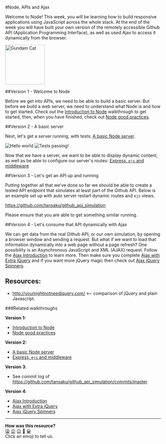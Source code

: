 #Node, APIs and Ajax

Welcome to Node! This week, you will be learning how to build responsive applications using JavaScript across the whole stack. At the end of the week you will have built your own version of the remotely accessible Github API (Application Programming Interface), as well as used Ajax to access it dynamically from the browser.


<a href='https://developer.github.com/'><img src='https://developer.github.com/images/gundamcat.png' align="left" height="128" width="128" alt='Gundam Cat'></a>
<br clear='all'>

##Version 1 - Welcome to Node

Before we get into APIs, we need to be able to build a basic server. But before we build a web server, we need to understand what Node is and how to get started.
Check out the [Introduction to Node](https://github.com/makersacademy/course/blob/main/node/intro_to_node.md) walkthrough to get started, then, when you have finished, check out [Node good practices](https://github.com/makersacademy/course/blob/main/node/node_good_practices.md).

##Version 2 - A basic server

Next, let's get a server running, with tests: [A basic Node server](https://github.com/makersacademy/course/blob/main/node/basic_node_server.md).  

![Hello world](/images/hw.png)
![Tests passing!](/images/testpass.png)

Now that we have a server, we want to be able to display dynamic content, as well as be able to configure our server's routes:
[Express, `ejs` and middleware](https://github.com/makersacademy/course/blob/main/node/express_ejs.md)

##Version 3 - Let's get an API up and running

Putting together all that we've done so far we should be able to create a tested API endpoint that simulates at least part of the Github API.  Below is an example set up with auto server restart dynamic routes and `ejs` views.

https://github.com/tansaku/github_api_simulation

Please ensure that you are able to get something similar running.

##Version 4 - Let's consume that API dynamically with Ajax

We can get data from the real Github API, or our own simulation, by opening a browser window and sending a request.  But what if we want to load that information dynamically into a web page without a page refresh?  One possibility is an Asynchronous JavaScript and XML (AJAX) request.  Follow the [Ajax Introduction](https://github.com/makersacademy/course/blob/main/node/ajax_introduction.md) to learn more.  Then make sure you complete [Ajax with Extra jQuery](https://github.com/makersacademy/course/blob/main/node/ajax_with_extra_jquery.md) and if you want more jQuery magic then check out [Ajax jQuery Spinners](https://github.com/makersacademy/course/blob/main/node/ajax_jquery_spinners.md).

Resources:
--------
* http://youmightnotneedjquery.com/ <-- comparison of jQuery and plain Javascript.

###Related walkthroughs

**Version 1:**  

 * [Introduction to Node](https://github.com/makersacademy/course/blob/main/node/intro_to_node.md)
 * [Node good practices](https://github.com/makersacademy/course/blob/main/node/node_good_practices.md)

**Version 2:**  

* [A basic Node server](https://github.com/makersacademy/course/blob/main/node/basic_node_server.md)
* [Express, `ejs` and middleware](https://github.com/makersacademy/course/blob/main/node/express_ejs.md)

**Version 3**:  

* See commit log of https://github.com/tansaku/github_api_simulation/commits/master

**Version 4**:  

* [Ajax Introduction](https://github.com/makersacademy/course/blob/main/node/ajax_introduction.md)
* [Ajax with Extra jQuery](https://github.com/makersacademy/course/blob/main/node/ajax_with_extra_jquery.md)
* [Ajax jQuery Spinners](https://github.com/makersacademy/course/blob/main/node/ajax_jquery_spinners.md)

<!-- BEGIN GENERATED SECTION DO NOT EDIT -->

---

**How was this resource?**  
[😫](https://airtable.com/shrUJ3t7KLMqVRFKR?prefill_Repository=makersacademy/course&prefill_File=pills/node2.md&prefill_Sentiment=😫) [😕](https://airtable.com/shrUJ3t7KLMqVRFKR?prefill_Repository=makersacademy/course&prefill_File=pills/node2.md&prefill_Sentiment=😕) [😐](https://airtable.com/shrUJ3t7KLMqVRFKR?prefill_Repository=makersacademy/course&prefill_File=pills/node2.md&prefill_Sentiment=😐) [🙂](https://airtable.com/shrUJ3t7KLMqVRFKR?prefill_Repository=makersacademy/course&prefill_File=pills/node2.md&prefill_Sentiment=🙂) [😀](https://airtable.com/shrUJ3t7KLMqVRFKR?prefill_Repository=makersacademy/course&prefill_File=pills/node2.md&prefill_Sentiment=😀)  
Click an emoji to tell us.

<!-- END GENERATED SECTION DO NOT EDIT -->
